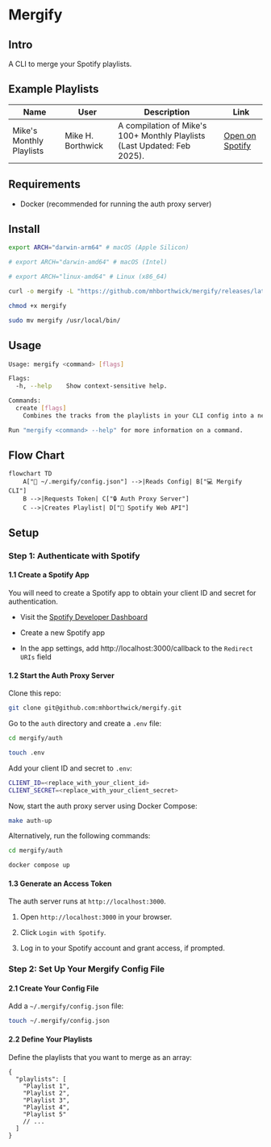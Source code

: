 # Mergify

## Intro

A CLI to merge your Spotify playlists.

## Example Playlists

| Name                     | User              | Description                                                              | Link                                                                        |
| ------------------------ | ----------------- | ------------------------------------------------------------------------ | --------------------------------------------------------------------------- |
| Mike's Monthly Playlists | Mike H. Borthwick | A compilation of Mike's 100+ Monthly Playlists (Last Updated: Feb 2025). | [Open on Spotify](https://open.spotify.com/playlist/2pyrktawyLSFKVIYd01cjP) |

## Requirements

- Docker (recommended for running the auth proxy server)

## Install

```sh
export ARCH="darwin-arm64" # macOS (Apple Silicon)

# export ARCH="darwin-amd64" # macOS (Intel)

# export ARCH="linux-amd64" # Linux (x86_64)

curl -o mergify -L "https://github.com/mhborthwick/mergify/releases/latest/download/mergify-${ARCH}"

chmod +x mergify

sudo mv mergify /usr/local/bin/
```

## Usage

```sh
Usage: mergify <command> [flags]

Flags:
  -h, --help    Show context-sensitive help.

Commands:
  create [flags]
    Combines the tracks from the playlists in your CLI config into a new playlist

Run "mergify <command> --help" for more information on a command.
```

## Flow Chart

```mermaid
flowchart TD
    A["📄 ~/.mergify/config.json"] -->|Reads Config| B["💻 Mergify CLI"]
    B -->|Requests Token| C["🔒 Auth Proxy Server"]
    C -->|Creates Playlist| D["🎵 Spotify Web API"]
```

## Setup

### Step 1: Authenticate with Spotify

#### 1.1 Create a Spotify App

You will need to create a Spotify app to obtain your client ID and secret for authentication.

- Visit the [Spotify Developer Dashboard](https://developer.spotify.com/dashboard)

- Create a new Spotify app

- In the app settings, add http://localhost:3000/callback to the `Redirect URIs` field

#### 1.2 Start the Auth Proxy Server

Clone this repo:

```sh
git clone git@github.com:mhborthwick/mergify.git
```

Go to the `auth` directory and create a `.env` file:

```sh
cd mergify/auth

touch .env
```

Add your client ID and secret to `.env`:

```sh
CLIENT_ID=<replace_with_your_client_id>
CLIENT_SECRET=<replace_with_your_client_secret>
```

Now, start the auth proxy server using Docker Compose:

```sh
make auth-up
```

Alternatively, run the following commands:

```sh
cd mergify/auth

docker compose up
```

#### 1.3 Generate an Access Token

The auth server runs at `http://localhost:3000`.

1. Open `http://localhost:3000` in your browser.

1. Click `Login with Spotify`.

1. Log in to your Spotify account and grant access, if prompted.

### Step 2: Set Up Your Mergify Config File

#### 2.1 Create Your Config File

Add a `~/.mergify/config.json` file:

```sh
touch ~/.mergify/config.json
```

#### 2.2 Define Your Playlists

Define the playlists that you want to merge as an array:

```jsonc
{
  "playlists": [
    "Playlist 1",
    "Playlist 2",
    "Playlist 3",
    "Playlist 4",
    "Playlist 5"
    // ...
  ]
}
```
